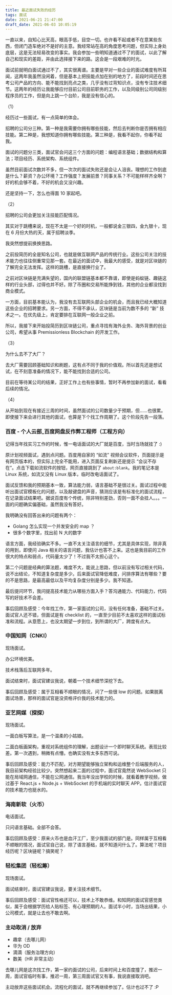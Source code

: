 ```yaml
---
title: 最近面试失败的经历
tags: 面试
date: 2021-06-21 21:47:00
draft_date: 2021-06-03 10:05:19
---
```


一直以来，自知心比天高，眼高手低，目空一切。也许看不起或者不在意某些东西，但闭门造车绝对不是好的主意。我经常站在高的角度思考问题，但实际上身处底层，这是无法轻易改变的事实。我会参加一些明知道通过不了的面试，以此了解自己和现实的差距，并由此选择接下来的路。这会是一段艰难的时光。

面试前就明白面试通过不了，其实很离谱。主要是早对一些企业的面试难度有所耳闻，这两年我虽然没闲着，但是基本上把技能点加在别的地方了，前段时间还在思考公司产品的方向、能不能找到亮点之类，几乎没有过背知识点，没有专注技术细节。这两年的经历让我能够应付目前公司目前职务的工作，以及同级别公司同级别程序员的工作，但是向上跳一个台阶，我是没有信心的。

（1）

经历过一些面试，有一点简单的体会。

招聘的公司分三种。第一种是我需要你拥有哪些技能，然后去判断你是否拥有相应技能。第二种是，我想知道你拥有哪些技能。第三种是，我看不起你，你看不起我。

面试的问题分三类，面试官会问这三个方面的问题：编程语言基础；数据结构和算法；项目经历、系统架构、系统组件。

虽然目前面试次数并不多，但一次次的面试失败还是会让人沮丧。理想的工作到底是什么？薪资？办公环境？工作强度？发展前景？同事关系？不可能样样齐全啊？好的机会够不着，不好的机会又没兴趣。

还是坚持一下，怎么也得面 10 家起吧。

（2）

招聘的公司会更加关注技能匹配情况。

其实对于跳槽来说，现在不太是一个好的时机，一般都说金三银四，金九银十，现在 6 月份大热的天，属于招聘淡季。

我突然想提前换换思路。

之前投简历的全是知名公司，也就是做互联网产品的传统行业。这些公司关注的技术能力也往往侧重常见那一套。在最近的面试中，我最大的感受，就是对区块链的了解完全无法发挥。这样的跳槽，是直接换行业了。

之前对区块链是充满失望的，国内的联盟链基本都不靠谱，即使是蚂蚁链、趣链这样的行业头部，过得也并不好。除了币圈和交易所能挣到钱，其他的企业都没找到商业模式。

一方面，目前基本能认为，我没有去互联网头部企业的机会，而且我已经大概知道这些企业的招聘要求。另一方面，不得不承认，区块链是当前为数不多的 “新” 技术之一。在优先级上，肯定要排在互联网一般企业之前。

所以，我接下来开始投简历到区块链公司，重点寻找有海外业务、海外背景的创业公司，希望从事 Premissionless Blockchain 的开发工作。

（3）

为什么去不了大厂？

去大厂需要回顾基础知识和刷题，这有点不同于我的价值观。所以首先还是想试试，在不刻意准备的情况下，能不能找到合适的公司。

目前在等待某公司的结果，正好工作上也有些事情，暂时不再参加新的面试，看看后续的情况。

（4）

从开始到现在有接近三周的时间，虽然面试的公司数量少于预期，但……也很累。即使接下来会进行其他的面试，也算是下个找工作周期了。这个阶段先告一段落。

### 百度 - 个人云部_百度网盘反作弊工程师（工程方向）

记得当年找实习工作的时候，惟一电话面试的大厂就是百度，当时当场就挂了 :) 

原计划视频面试，遇到点问题。百度用自家的 “如流” 视频会议软件，页面提示是有网页版本的，但实际上完全不能用，进入页面反复刷新还是提示 “会议不存在”。点击下载如流软件的按钮，网页直接跳到了 `about:blank`。我的笔记本是 Linux 系统，如流又没有 Linux 版本，临时改电话面试了。

面试反馈和我的预期基本一致，算法能力弱，语言基础不是很过关。面试过程中能听出面试官模板化的问题，以及敲键盘的声音，猜测应该是有标准化的面试流程，在记录面试结果吧。据说百度有个传统，除非特别差劲，否则一面不会挂人。。。一面的问题确实偏基础，虽然我没有答好。

我明确没有回答出来的问题有两个：

- Golang 怎么实现一个并发安全的 map ？
- 很多个数字里，找出前 N 大的数字

语言方面，我经验确实不多。一直不太关注语言的细节，尤其是具体实现，除非真的用到，即使问 Java 相关的语言问题，我估计也答不上来。这也是我目前的工作很大的特点和弱点，代码量太少了！不过我不太担心这个。

第二个问题是经典的算法题，难度不大，能说上思路，但以前没有写过相关代码，说不出结论，不知道复杂度是多少。后来面试官降低难度，问排序算法有哪些？要的不是思路，是最高最低以及平均复杂度分别是多少。我不知道。

最后提问环节，我问提高技术能力从哪些方面入手？答沟通能力、代码能力，代码写的好技术不会差。

事后回顾及感受：今年找工作，第一家面试的公司，没有任何准备，基础不过关。面试官人还不错，但面试是有 checklist 的，一直至少目前不太喜欢这样的面试标准和流程。从意愿上，也没太期望一步到位，到所谓的大厂，跨度有点大。

<div style="display: none;">

### 旷视

**一面**

视频面，面试官没开摄像头。

比较重视 Go 语言基础，问怎么退出协程、向已关闭的 channel 里写数据会发生什么。

算法题相对简单，反转二叉树（共享屏幕写代码）、判断链表是否有环。判断链表是否有环追加了第二个问题，环的起点在什么位置？有印象做过但不是很清楚，回答快慢指针相遇的位置。

最后提问环节，我问提高技术能力从哪些方面入手？答去模仿、造轮子。关注独立工作的能力。

**二面**

手写 LRU。不会。面试官比较和蔼，全程在提示。仍然不会。

最后提问环节，我问比较看重哪方面的技术能力？答学习的热情，Geek 精神。

**终面**

表现最差的一次，想打死自己。明明很期待这个机会……

一开始网络信号差中断了几分钟，直接打乱自己的节奏，变得慌了起来。想说的东西很多，却反而让说话没有条理。

问，在做的工作中，认为最有成长的事情是什么？其实太多了，恨没能清晰条理地说出来……

问，如果重新做一次之前做过的工作，会有哪些改善的地方？答的比较差。我也是第一次到终面啊，面对高级别的面试官，面对这种类型的问题……

后来写转置矩阵的题目，实在是太简单的题，结果卡在 Golang 语法上好几分钟。

后来问你平时写测试代码吗，我竟然说写的少……

……

最后提问环节，我问比较看重哪方面的技术能力？答这个问题太宽泛了，人的能力是多角度的。

**HR 面**

大姐姐笑的很欢…………

</div>

### 中国知网（CNKI）

现场面试。

办公环境优美。

技术栈落后互联网多年。

面试结束时，面试官建议我说，朝着一个技术细节深挖下去。

事后回顾及感受：属于互相看不顺眼的情况，问了一些很 low 的问题。如果脱离面试场景，那样的面试官是没资格评价我的技术能力的。

### 亚艺网媒（探探）

现场面试。

一面白板写算法，是一个温柔的小姑娘。

二面白板画架构，重视对系统组件的理解，出题设计一个即时聊天系统。表现比较差。第一次遇到，稍微有点懵。也确实没有太多东西可说。

事后回顾及感受：能力不匹配，对方期望能够独立架构和运维整个后端服务的人，我目前架构经验比较少。突然想起来二面的过程中，面试官竟然说 WebSocket 只能在局域网通信，不能在公网通信。我当年没出学校的时候，就看着教学视频，做过基于 React.js + Node.js + WebSocket 的手机端的实时聊天 APP。估计面试官的技术能力也挺水的。

### 海南新软（火币）

电话面试。

只问语言基础。全部不会答。

事后回顾及感受：原来火币也是血汗工厂，至少我面试的部门是。同样属于互相看不顺眼的情况，面试官自己说，除了语言基础，就不知道问什么了。算法呢？项目经历呢？区块链呢？搞笑呢？

### 轻松集团（轻松筹）

现场面试。

面试结束时，面试官建议我说，要关注技术细节。

事后回顾及感受：面试官性格还可以，技术上不敢恭维。和知网的面试官感觉类似，属于会根据学历给人贴标签、有心理预期的人。面试半小时，当场出结果，小公司模式，就是让去也不敢去啊。

### 主动取消 / 放弃

- 趣拿（去哪儿网）
- 华为 OD
- 滴滴（服务治理方向）
- 数美（HR 非常主动）

去哪儿网是这次找工作，第一家约面试的公司，后来时间上和百度撞了，推迟一周，面试官临时有事，推迟一周，第三周面试官又有事，我说直接取消吧。

主动放弃这些面试机会。流程化的面试，就不再继续参加了。估计也过不了 :P

